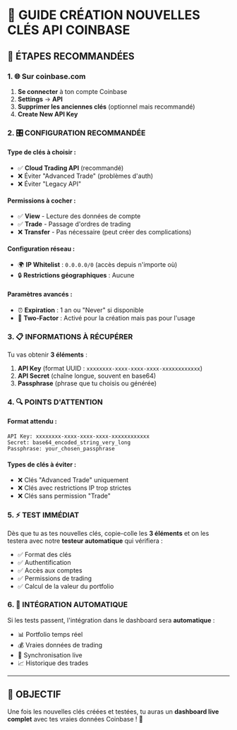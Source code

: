 # 🔑 GUIDE CRÉATION NOUVELLES CLÉS API COINBASE

## 🎯 ÉTAPES RECOMMANDÉES

### 1. 🌐 Sur coinbase.com
1. **Se connecter** à ton compte Coinbase
2. **Settings** → **API** 
3. **Supprimer les anciennes clés** (optionnel mais recommandé)
4. **Create New API Key**

### 2. 🎛️ CONFIGURATION RECOMMANDÉE

#### Type de clés à choisir :
- ✅ **Cloud Trading API** (recommandé)
- ❌ Éviter "Advanced Trade" (problèmes d'auth)
- ❌ Éviter "Legacy API"

#### Permissions à cocher :
- ✅ **View** - Lecture des données de compte
- ✅ **Trade** - Passage d'ordres de trading
- ❌ **Transfer** - Pas nécessaire (peut créer des complications)

#### Configuration réseau :
- 🌍 **IP Whitelist** : `0.0.0.0/0` (accès depuis n'importe où)
- 🔒 **Restrictions géographiques** : Aucune

#### Paramètres avancés :
- ⏰ **Expiration** : 1 an ou "Never" si disponible
- 🔐 **Two-Factor** : Activé pour la création mais pas pour l'usage

### 3. 📋 INFORMATIONS À RÉCUPÉRER

Tu vas obtenir **3 éléments** :
1. **API Key** (format UUID : `xxxxxxxx-xxxx-xxxx-xxxx-xxxxxxxxxxxx`)
2. **API Secret** (chaîne longue, souvent en base64)
3. **Passphrase** (phrase que tu choisis ou générée)

### 4. 🔍 POINTS D'ATTENTION

#### Format attendu :
```
API Key: xxxxxxxx-xxxx-xxxx-xxxx-xxxxxxxxxxxx
Secret: base64_encoded_string_very_long
Passphrase: your_chosen_passphrase
```

#### Types de clés à éviter :
- ❌ Clés "Advanced Trade" uniquement
- ❌ Clés avec restrictions IP trop strictes
- ❌ Clés sans permission "Trade"

### 5. ⚡ TEST IMMÉDIAT

Dès que tu as tes nouvelles clés, copie-colle les **3 éléments** et on les testera avec notre **testeur automatique** qui vérifiera :

- ✅ Format des clés
- ✅ Authentification
- ✅ Accès aux comptes
- ✅ Permissions de trading
- ✅ Calcul de la valeur du portfolio

### 6. 🚀 INTÉGRATION AUTOMATIQUE

Si les tests passent, l'intégration dans le dashboard sera **automatique** :
- 📊 Portfolio temps réel
- 💰 Vraies données de trading
- 🔄 Synchronisation live
- 📈 Historique des trades

---

## 🎯 OBJECTIF
Une fois les nouvelles clés créées et testées, tu auras un **dashboard live complet** avec tes vraies données Coinbase ! 🚀
